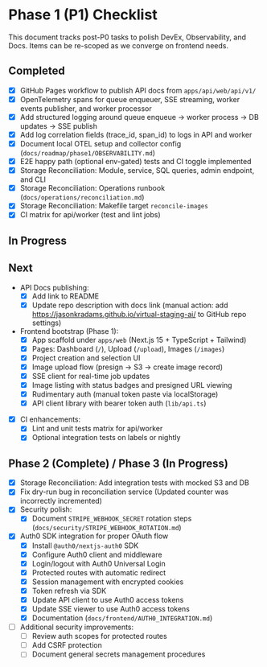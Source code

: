 # Phase 1 (P1) Checklist

This document tracks post-P0 tasks to polish DevEx, Observability, and Docs. Items can be re-scoped as we converge on frontend needs.

## Completed

- [x] GitHub Pages workflow to publish API docs from `apps/api/web/api/v1/`
- [x] OpenTelemetry spans for queue enqueuer, SSE streaming, worker events publisher, and worker processor
- [x] Add structured logging around queue enqueue → worker process → DB updates → SSE publish
- [x] Add log correlation fields (trace_id, span_id) to logs in API and worker
- [x] Document local OTEL setup and collector config (`docs/roadmap/phase1/OBSERVABILITY.md`)
- [x] E2E happy path (optional env-gated) tests and CI toggle implemented
- [x] Storage Reconciliation: Module, service, SQL queries, admin endpoint, and CLI
- [x] Storage Reconciliation: Operations runbook (`docs/operations/reconciliation.md`)
- [x] Storage Reconciliation: Makefile target `reconcile-images`
- [x] CI matrix for api/worker (test and lint jobs)
## In Progress

## Next

- API Docs publishing:
  - [x] Add link to README
  - [x] Update repo description with docs link (manual action: add https://jasonkradams.github.io/virtual-staging-ai/ to GitHub repo settings)
- Frontend bootstrap (Phase 1):
  - [x] App scaffold under `apps/web` (Next.js 15 + TypeScript + Tailwind)
  - [x] Pages: Dashboard (`/`), Upload (`/upload`), Images (`/images`)
  - [x] Project creation and selection UI
  - [x] Image upload flow (presign → S3 → create image record)
  - [x] SSE client for real-time job updates
  - [x] Image listing with status badges and presigned URL viewing
  - [x] Rudimentary auth (manual token paste via localStorage)
  - [x] API client library with bearer token auth (`lib/api.ts`)
- [x] CI enhancements:
  - [x] Lint and unit tests matrix for api/worker
  - [x] Optional integration tests on labels or nightly

## Phase 2 (Complete) / Phase 3 (In Progress)

- [x] Storage Reconciliation: Add integration tests with mocked S3 and DB
- [x] Fix dry-run bug in reconciliation service (Updated counter was incorrectly incremented)
- [x] Security polish:
  - [x] Document `STRIPE_WEBHOOK_SECRET` rotation steps (`docs/security/STRIPE_WEBHOOK_ROTATION.md`)
- [x] Auth0 SDK integration for proper OAuth flow
  - [x] Install `@auth0/nextjs-auth0` SDK
  - [x] Configure Auth0 client and middleware
  - [x] Login/logout with Auth0 Universal Login
  - [x] Protected routes with automatic redirect
  - [x] Session management with encrypted cookies
  - [x] Token refresh via SDK
  - [x] Update API client to use Auth0 access tokens
  - [x] Update SSE viewer to use Auth0 access tokens
  - [x] Documentation (`docs/frontend/AUTH0_INTEGRATION.md`)
- [ ] Additional security improvements:
  - [ ] Review auth scopes for protected routes
  - [ ] Add CSRF protection
  - [ ] Document general secrets management procedures

